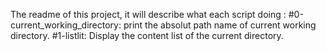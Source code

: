 The readme of this project, it will describe what each script doing :
#0-current_working_directory: print the absolut path name of current working directory.
#1-listlit: Display the content list of the current directory.

